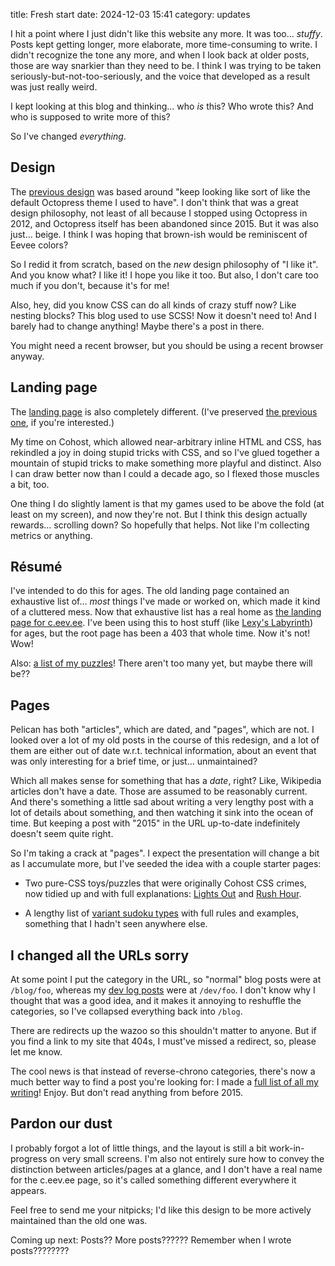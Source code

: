 title: Fresh start
date: 2024-12-03 15:41
category: updates

I hit a point where I just didn't like this website any more.  It was too...  _stuffy_.  Posts kept getting longer, more elaborate, more time-consuming to write.  I didn't recognize the tone any more, and when I look back at older posts, those are way snarkier than they need to be.  I think I was trying to be taken seriously-but-not-too-seriously, and the voice that developed as a result was just really weird.

I kept looking at this blog and thinking...  who _is_ this?  Who wrote this?  And who is supposed to write more of this?

So I've changed _everything_.

<!-- more -->


## Design

The [previous design](https://c.eev.ee/eev.ee-2024/blog.html) was based around "keep looking like sort of like the default Octopress theme I used to have".  I don't think that was a great design philosophy, not least of all because I stopped using Octopress in 2012, and Octopress itself has been abandoned since 2015.  But it was also just...  beige.  I think I was hoping that brown-ish would be reminiscent of Eevee colors?

So I redid it from scratch, based on the _new_ design philosophy of "I like it".  And you know what?  I like it!  I hope you like it too.  But also, I don't care too much if you don't, because it's for me!

Also, hey, did you know CSS can do all kinds of crazy stuff now?  Like nesting blocks?  This blog used to use SCSS!  Now it doesn't need to!  And I barely had to change anything!  Maybe there's a post in there.

You might need a recent browser, but you should be using a recent browser anyway.


## Landing page

The [landing page](https://eev.ee/) is also completely different.  (I've preserved [the previous one](https://c.eev.ee/eev.ee-2024/), if you're interested.)

My time on Cohost, which allowed near-arbitrary inline HTML and CSS, has rekindled a joy in doing stupid tricks with CSS, and so I've glued together a mountain of stupid tricks to make something more playful and distinct.  Also I can draw better now than I could a decade ago, so I flexed those muscles a bit, too.

One thing I do slightly lament is that my games used to be above the fold (at least on my screen), and now they're not.  But I think this design actually rewards...  scrolling down?  So hopefully that helps.  Not like I'm collecting metrics or anything.


## Résumé

I've intended to do this for ages.  The old landing page contained an exhaustive list of...  _most_ things I've made or worked on, which made it kind of a cluttered mess.  Now that exhaustive list has a real home as [the landing page for c.eev.ee](https://c.eev.ee/).  I've been using this to host stuff (like [Lexy's Labyrinth](https://c.eev.ee/lexys-labyrinth/)) for ages, but the root page has been a 403 that whole time.  Now it's not!  Wow!

Also: [a list of my puzzles](https://c.eev.ee/puzzles/)!  There aren't too many yet, but maybe there will be??


## Pages

Pelican has both "articles", which are dated, and "pages", which are not.  I looked over a lot of my old posts in the course of this redesign, and a lot of them are either out of date w.r.t. technical information, about an event that was only interesting for a brief time, or just...  unmaintained?

Which all makes sense for something that has a _date_, right?  Like, Wikipedia articles don't have a date.  Those are assumed to be reasonably current.  And there's something a little sad about writing a very lengthy post with a lot of details about something, and then watching it sink into the ocean of time.  But keeping a post with "2015" in the URL up-to-date indefinitely doesn't seem quite right.

So I'm taking a crack at "pages".  I expect the presentation will change a bit as I accumulate more, but I've seeded the idea with a couple starter pages:

- Two pure-CSS toys/puzzles that were originally Cohost CSS crimes, now tidied up and with full
  explanations: [Lights Out]({filename}/pages/toys/lights-out.markdown) and [Rush Hour]({filename}/pages/toys/rush-hour.markdown).

- A lengthy list of [variant sudoku types]({filename}/pages/fyi/variant-sudoku.markdown) with full rules and examples, something that I hadn't seen anywhere else.

## I changed all the URLs sorry

At some point I put the category in the URL, so "normal" blog posts were at `/blog/foo`, whereas my [dev log posts]({category}dev) were at `/dev/foo`.  I don't know why I thought that was a good idea, and it makes it annoying to reshuffle the categories, so I've collapsed everything back into `/blog`.

There are redirects up the wazoo so this shouldn't matter to anyone.  But if you find a link to my site that 404s, I must've missed a redirect, so, please let me know.

The cool news is that instead of reverse-chrono categories, there's now a much better way to find a post you're looking for: I made a [full list of all my writing]({filename}/pages/site-index.markdown)!  Enjoy.  But don't read anything from before 2015.


## Pardon our dust

I probably forgot a lot of little things, and the layout is still a bit work-in-progress on very small screens.  I'm also not entirely sure how to convey the distinction between articles/pages at a glance, and I don't have a real name for the c.eev.ee page, so it's called something different everywhere it appears.

Feel free to send me your nitpicks; I'd like this design to be more actively maintained than the old one was.

Coming up next: Posts??  More posts??????  Remember when I wrote posts????????
